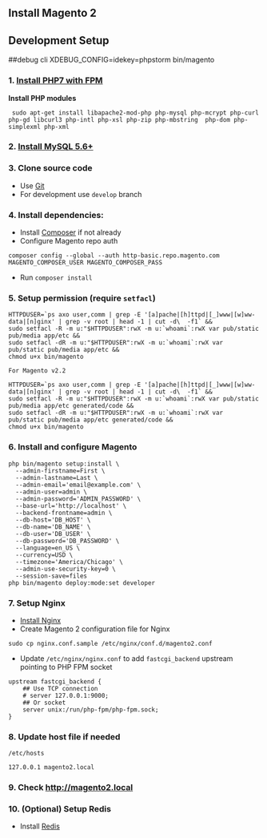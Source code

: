 ## Install Magento 2
## Development Setup
##debug cli
XDEBUG_CONFIG=idekey=phpstorm bin/magento
### 1. [Install PHP7 with FPM](3)
**Install PHP modules**
```
 sudo apt-get install libapache2-mod-php php-mysql php-mcrypt php-curl php-gd libcurl3 php-intl php-xsl php-zip php-mbstring  php-dom php-simplexml php-xml
```

### 2. [Install MySQL 5.6+](4)

### 3. Clone source code

- Use [Git](6)
- For development use `develop` branch

### 4. Install dependencies:

- Install [Composer](1) if not already
- Configure Magento repo auth

```
composer config --global --auth http-basic.repo.magento.com MAGENTO_COMPOSER_USER MAGENTO_COMPOSER_PASS
```

- Run `composer install`

### 5. Setup permission (require `setfacl`)

```
HTTPDUSER=`ps axo user,comm | grep -E '[a]pache|[h]ttpd|[_]www|[w]ww-data|[n]ginx' | grep -v root | head -1 | cut -d\  -f1` &&
sudo setfacl -R -m u:"$HTTPDUSER":rwX -m u:`whoami`:rwX var pub/static pub/media app/etc &&
sudo setfacl -dR -m u:"$HTTPDUSER":rwX -m u:`whoami`:rwX var pub/static pub/media app/etc &&
chmod u+x bin/magento

For Magento v2.2

HTTPDUSER=`ps axo user,comm | grep -E '[a]pache|[h]ttpd|[_]www|[w]ww-data|[n]ginx' | grep -v root | head -1 | cut -d\  -f1` &&
sudo setfacl -R -m u:"$HTTPDUSER":rwX -m u:`whoami`:rwX var pub/static pub/media app/etc generated/code &&
sudo setfacl -dR -m u:"$HTTPDUSER":rwX -m u:`whoami`:rwX var pub/static pub/media app/etc generated/code &&
chmod u+x bin/magento
```

### 6. Install and configure Magento

```
php bin/magento setup:install \
  --admin-firstname=First \
  --admin-lastname=Last \
  --admin-email='email@example.com' \
  --admin-user=admin \
  --admin-password='ADMIN_PASSWORD' \
  --base-url='http://localhost' \
  --backend-frontname=admin \
  --db-host='DB_HOST' \
  --db-name='DB_NAME' \
  --db-user='DB_USER' \
  --db-password='DB_PASSWORD' \
  --language=en_US \
  --currency=USD \
  --timezone='America/Chicago' \
  --admin-use-security-key=0 \
  --session-save=files
php bin/magento deploy:mode:set developer
```

### 7. Setup Nginx

- [Install Nginx](2)
- Create Magento 2 configuration file for Nginx

```
sudo cp nginx.conf.sample /etc/nginx/conf.d/magento2.conf
```

- Update `/etc/nginx/nginx.conf` to add `fastcgi_backend` upstream pointing to PHP FPM socket

```
upstream fastcgi_backend {
    ## Use TCP connection
    # server 127.0.0.1:9000;
    ## Or socket
    server unix:/run/php-fpm/php-fpm.sock;
}
```

### 8. Update host file if needed

`/etc/hosts`

```
127.0.0.1 magento2.local
```

### 9. Check <http://magento2.local>

### 10. (Optional) Setup Redis

- Install [Redis](5)

[1]: <http://getcomposer.org/>
[2]: <http://nginx.org/en/docs/install.html>
[3]: <http://php.net/manual/en/install.php>
[4]: <http://dev.mysql.com/doc/refman/5.7/en/installing.html>
[5]: <http://redis.io/download>
[6]: <https://git-scm.com/>
